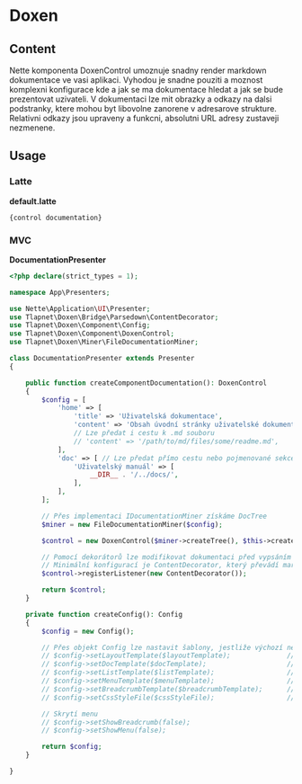 # Doxen

## Content

Nette komponenta DoxenControl umoznuje snadny render markdown dokumentace ve vasi aplikaci. Vyhodou je snadne pouziti a moznost komplexni konfigurace kde a jak se ma dokumentace hledat a jak se bude
prezentovat uzivateli. V dokumentaci lze mit obrazky a odkazy na dalsi podstranky, ktere mohou byt libovolne zanorene v adresarove strukture. Relativni odkazy jsou upraveny a funkcni, absolutni URL adresy
zustaveji nezmenene.

## Usage

### Latte

**default.latte**
```
{control documentation}
```

### MVC

**DocumentationPresenter**

```php
<?php declare(strict_types = 1);

namespace App\Presenters;

use Nette\Application\UI\Presenter;
use Tlapnet\Doxen\Bridge\Parsedown\ContentDecorator;
use Tlapnet\Doxen\Component\Config;
use Tlapnet\Doxen\Component\DoxenControl;
use Tlapnet\Doxen\Miner\FileDocumentationMiner;

class DocumentationPresenter extends Presenter
{

    public function createComponentDocumentation(): DoxenControl
    {
        $config = [
            'home' => [
                'title' => 'Uživatelská dokumentace',
                'content' => 'Obsah úvodní stránky uživatelské dokumentace.',
                // Lze předat i cestu k .md souboru
                // 'content' => '/path/to/md/files/some/readme.md',
            ],
            'doc' => [ // Lze předat přímo cestu nebo pojmenované sekce, které lze libovolně zanořit
                'Uživatelský manuál' => [
                    __DIR__ . '/../docs/',
                ],
            ],
        ];

        // Přes implementaci IDocumentationMiner získáme DocTree
        $miner = new FileDocumentationMiner($config);

        $control = new DoxenControl($miner->createTree(), $this->createConfig());

        // Pomocí dekorátorů lze modifikovat dokumentaci před vypsáním
        // Minimální konfigurací je ContentDecorator, který převádí markdown do html formátu
        $control->registerListener(new ContentDecorator());

        return $control;
    }

    private function createConfig(): Config
    {
        $config = new Config();

        // Přes objekt Config lze nastavit šablony, jestliže výchozí nevyhovují
        // $config->setLayoutTemplate($layoutTemplate);              // nastaveni cesty k sablone layoutu dokumentace
        // $config->setDocTemplate($docTemplate);                    // nastaveni cesty k sablone obsahu dokumentace
        // $config->setListTemplate($listTemplate);                  // nastaveni cesty k sablone seznamu stranek dokumentace
        // $config->setMenuTemplate($menuTemplate);                  // nastaveni cesty k sablone hlavniho menu dokumentace
        // $config->setBreadcrumbTemplate($breadcrumbTemplate);      // nastaveni cesty k sablone drobeckove navigace dokumentace
        // $config->setCssStyleFile($cssStyleFile);                  // nastaveni cesty k souboru se styly dokumentace

        // Skrytí menu
        // $config->setShowBreadcrumb(false);
        // $config->setShowMenu(false);

        return $config;
    }

}
```
